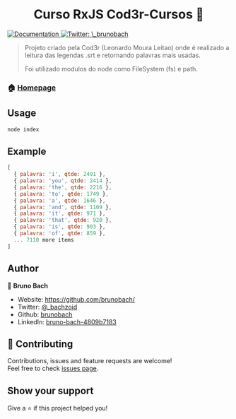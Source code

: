 <h1 align="center">Curso RxJS Cod3r-Cursos 👋</h1>
<p>
  <a href="https://github.com/brunobach/curso-RxJS" target="_blank">
    <img alt="Documentation" src="https://img.shields.io/badge/documentation-yes-brightgreen.svg" />
  </a>
  <a href="https://twitter.com/\_brunobach" target="_blank">
    <img alt="Twitter: \_brunobach" src="https://img.shields.io/twitter/follow/_bachzoid.svg?style=social" />
  </a>
</p>

> Projeto criado pela Cod3r (Leonardo Moura Leitao) onde é realizado a leitura das legendas .srt e retornando palavras mais usadas.
>
> Foi utilizado modulos do node como FileSystem (fs) e path.

### 🏠 [Homepage](https://github.com/brunobach/curso-RxJS)

## Usage

```sh
node index
```

## Example 
```js
[
  { palavra: 'i', qtde: 2491 },
  { palavra: 'you', qtde: 2414 },
  { palavra: 'the', qtde: 2216 },
  { palavra: 'to', qtde: 1749 },
  { palavra: 'a', qtde: 1646 },
  { palavra: 'and', qtde: 1109 },
  { palavra: 'it', qtde: 971 },
  { palavra: 'that', qtde: 920 },
  { palavra: 'is', qtde: 903 },
  { palavra: 'of', qtde: 859 },
  ... 7110 more items
]
```
## Author

👤  **Bruno Bach** 

* Website: https://github.com/brunobach/
* Twitter: [@\_bachzoid](https://twitter.com/\_bachzoid)
* Github: [brunobach](https://github.com/brunobach)
* LinkedIn: [bruno-bach-4809b7183](https://linkedin.com/in/https:\/\/www.linkedin.com\/in\/bruno-bach-4809b7183\/)

## 🤝 Contributing

Contributions, issues and feature requests are welcome!<br />Feel free to check [issues page](https://github.com/brunobach/curso-RxJS/issues). 

## Show your support

Give a ⭐️ if this project helped you!
